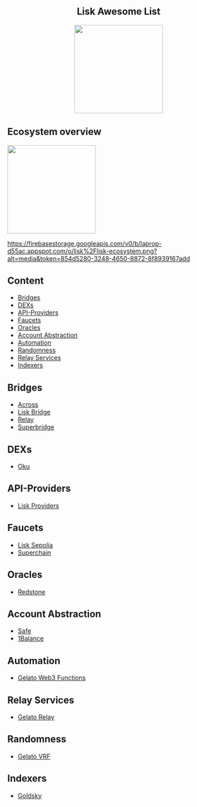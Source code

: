 <div align="center">
  <h2>Lisk Awesome List</h2>
<img src="https://cryptologos.cc/logos/lisk-lsk-logo.svg" data-canonical-src="https://cryptologos.cc/logos/lisk-lsk-logo.svg" width="200" height="200" />
</div>

## Ecosystem overview

<img src="https://firebasestorage.googleapis.com/v0/b/laprop-d55ac.appspot.com/o/lisk%2Flisk-ecosystem.png?alt=media&token=854d5280-3248-4650-8872-8f8939167add" data-canonical-src="https://firebasestorage.googleapis.com/v0/b/laprop-d55ac.appspot.com/o/lisk%2Flisk-ecosystem.png?alt=media&token=854d5280-3248-4650-8872-8f8939167add" width="200" height="200" />

https://firebasestorage.googleapis.com/v0/b/laprop-d55ac.appspot.com/o/lisk%2Flisk-ecosystem.png?alt=media&token=854d5280-3248-4650-8872-8f8939167add


## Content

- [Bridges](#bridges)
- [DEXs](#dexs)
- [API-Providers](#api-providers)
- [Faucets](#faucets)
- [Oracles](#oracles)
- [Account Abstraction](#account-abstraction)
- [Automation](#automation)
- [Randomness](#randomness)
- [Relay Services](#relay-services)
- [Indexers](#indexers)


## Bridges

- [Across](https://app.across.to/bridge)
- [Lisk Bridge](https://bridge.lisk.com/)
- [Relay](https://relay.link/bridge/lisk/)
- [Superbridge](https://superbridge.app/lisk-mainnet)

## DEXs

- [Oku](https://oku.trade/app/lisk)

## API-Providers

- [Lisk Providers](https://docs.lisk.com/lisk-tools/api-providers)

## Faucets

- [Lisk Sepolia](https://sepolia-faucet.lisk.com/)
- [Superchain](https://app.optimism.io/faucet)

## Oracles

- [Redstone](https://redstone.finance/)

## Account Abstraction

- [Safe](https://safe.optimism.io/welcome?chain=lisk)
- [1Balance](https://docs.gelato.network/web3-services/1balance)

## Automation

- [Gelato Web3 Functions](https://www.gelato.network/web3-functions)

## Relay Services

- [Gelato Relay](https://www.gelato.network/relay)

## Randomness

- [Gelato VRF](https://www.gelato.network/vrf)

## Indexers

- [Goldsky](https://goldsky.com/)